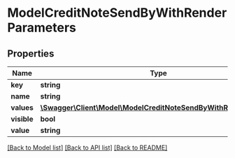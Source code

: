 # ModelCreditNoteSendByWithRenderParameters

## Properties
Name | Type | Description | Notes
------------ | ------------- | ------------- | -------------
**key** | **string** |  | [optional] 
**name** | **string** |  | [optional] 
**values** | [**\Swagger\Client\Model\ModelCreditNoteSendByWithRenderValues[]**](ModelCreditNoteSendByWithRenderValues.md) |  | [optional] 
**visible** | **bool** |  | [optional] 
**value** | **string** |  | [optional] 

[[Back to Model list]](../../README.md#documentation-for-models) [[Back to API list]](../../README.md#documentation-for-api-endpoints) [[Back to README]](../../README.md)

